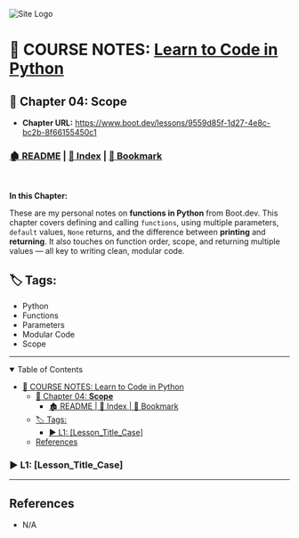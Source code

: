 <!-- 🔗 Custom Stylesheet -->
<link rel="stylesheet" href="../../_css/main.css">

<!-- 🖼️ Site Logo -->
![Site Logo](/_pix/logos/logo-ehw-kb-h32.png)


<!-- 📝 Title -->
# 📒 COURSE NOTES: <span class="course-title">[Learn to Code in Python](https://www.boot.dev/lessons/78b4646f-85aa-42c7-ba46-faec2f0902a9)</span>


## 📂 Chapter 04: **Scope**

* **Chapter URL:** https://www.boot.dev/lessons/9559d85f-1d27-4e8c-bc2b-8f66155450c1


<!-- 🧭 Navigation -->
### [🏚️ README](../../README.md) | [📁 Index](index.md) | [🔖 Bookmark](#bookmark)

<br>

**In this Chapter:**


<section class="ehw-doc-descr">


These are my personal notes on **functions in Python** from Boot.dev. This chapter covers defining and calling `functions`, using multiple parameters, `default` values, `None` returns, and the difference between **printing** and **returning**. It also touches on function order, scope, and returning multiple values — all key to writing clean, modular code.


</section>


<!-- 🏷️ RELATED TAGS -->
<section id="sec-tags">

## 🏷️ Tags:

- Python
- Functions
- Parameters
- Modular Code
- Scope

</section>

---


<!-- 📖 TOC (Table of Content) -->
<details open>

<summary>Table of Contents</summary>

- [📒 COURSE NOTES: Learn to Code in Python](#-course-notes-learn-to-code-in-python)
  - [📂 Chapter 04: **Scope**](#-chapter-04-scope)
    - [🏚️ README | 📁 Index | 🔖 Bookmark](#️-readme---index---bookmark)
  - [🏷️ Tags:](#️-tags)
    - [▶️ L1: \[Lesson\_Title\_Case\]](#️-l1-lesson_title_case)
  - [References](#references)


</details>
<!-- Lesson Notes -->


### ▶️ L1: [Lesson_Title_Case]


<!-- END Lesson Notes -->

---


## References

- N/A

